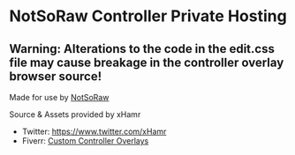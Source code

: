 # NotSoRaw Controller Private Hosting

## **Warning:** Alterations to the code in the edit.css file may cause breakage in the controller overlay browser source!

Made for use by [NotSoRaw](https://www.twitch.tv/NotSoRaw)
  
Source & Assets provided by xHamr
  - Twitter: https://www.twitter.com/xHamr
  - Fiverr: [Custom Controller Overlays](https://www.fiverr.com/xhamrrl/create-custom-controller-overlay?)
